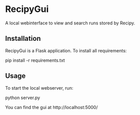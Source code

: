 # RecipyGui

A local webinterface to view and search runs stored by Recipy.

## Installation

RecipyGui is a Flask application. To install all requirements:

 pip install -r requirements.txt

## Usage

To start the local webserver, run:

 python server.py

You can find the gui at http://localhost:5000/

